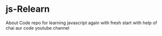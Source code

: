 # js-Relearn
About Code repo for learning javascript again with fresh start with help of chai aur code youtube channel 
